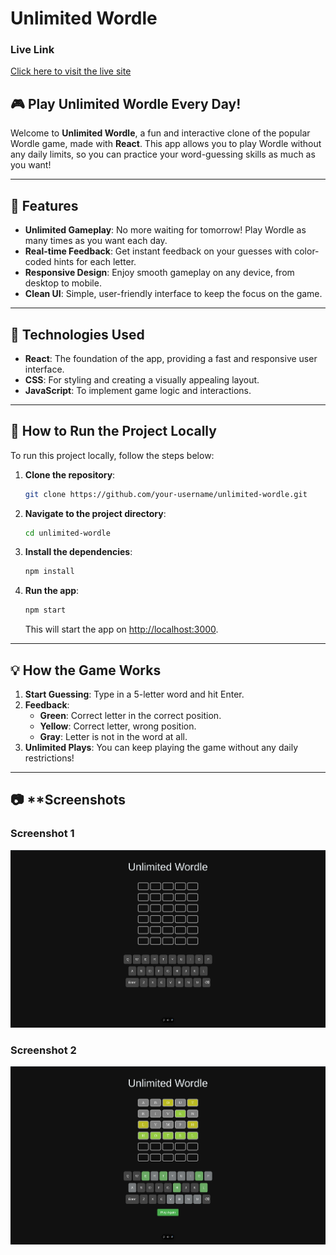 
# Unlimited Wordle
### Live Link
[Click here to visit the live site](https://unlimitedwordle.vercel.app/)

## 🎮 **Play Unlimited Wordle Every Day!**

Welcome to **Unlimited Wordle**, a fun and interactive clone of the popular Wordle game, made with **React**. This app allows you to play Wordle without any daily limits, so you can practice your word-guessing skills as much as you want!

---

## 📸 **Features**

- **Unlimited Gameplay**: No more waiting for tomorrow! Play Wordle as many times as you want each day.
- **Real-time Feedback**: Get instant feedback on your guesses with color-coded hints for each letter.
- **Responsive Design**: Enjoy smooth gameplay on any device, from desktop to mobile.
- **Clean UI**: Simple, user-friendly interface to keep the focus on the game.

---

## 🔧 **Technologies Used**

- **React**: The foundation of the app, providing a fast and responsive user interface.
- **CSS**: For styling and creating a visually appealing layout.
- **JavaScript**: To implement game logic and interactions.

---

## 🚀 **How to Run the Project Locally**

To run this project locally, follow the steps below:

1. **Clone the repository**:
   ```bash
   git clone https://github.com/your-username/unlimited-wordle.git
   ```

2. **Navigate to the project directory**:
   ```bash
   cd unlimited-wordle
   ```

3. **Install the dependencies**:
   ```bash
   npm install
   ```

4. **Run the app**:
   ```bash
   npm start
   ```

   This will start the app on [http://localhost:3000](http://localhost:3000).

---

## 💡 **How the Game Works**

1. **Start Guessing**: Type in a 5-letter word and hit Enter.
2. **Feedback**:
   - **Green**: Correct letter in the correct position.
   - **Yellow**: Correct letter, wrong position.
   - **Gray**: Letter is not in the word at all.
3. **Unlimited Plays**: You can keep playing the game without any daily restrictions!

---

## 📷 **Screenshots

### Screenshot 1
![Screenshot 1](samples/image1.png)

### Screenshot 2
![Screenshot 2](samples/image2.png)

